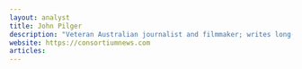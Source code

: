 ```yaml
---
layout: analyst
title: John Pilger
description: "Veteran Australian journalist and filmmaker; writes long-form critiques of Western foreign policy via personal site and Consortium News."
website: https://consortiumnews.com
articles:
---
```


